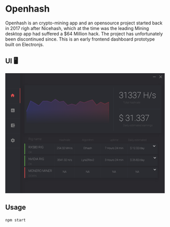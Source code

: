 # Openhash

Openhash is an crypto-mining app and an opensource project started back in 2017 righ after Nicehash, which at the time was the leading Mining desktop app had suffered a $64 Million hack. The project has unfortunately been discontinued since.
This is an early frontend dashboard prototype built on Electronjs.


## UI 🖥
![Dashboard](assets/dashboard.png)

## Usage
`npm start`


